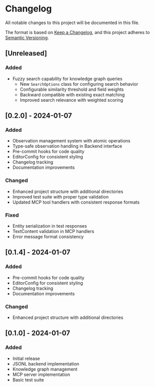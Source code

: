 # Changelog

All notable changes to this project will be documented in this file.

The format is based on [Keep a Changelog](https://keepachangelog.com/en/1.0.0/),
and this project adheres to [Semantic Versioning](https://semver.org/spec/v2.0.0.html).

## [Unreleased]

### Added
- Fuzzy search capability for knowledge graph queries
  - New `SearchOptions` class for configuring search behavior
  - Configurable similarity threshold and field weights
  - Backward compatible with existing exact matching
  - Improved search relevance with weighted scoring

## [0.2.0] - 2024-01-07

### Added
- Observation management system with atomic operations
- Type-safe observation handling in Backend interface
- Pre-commit hooks for code quality
- EditorConfig for consistent styling
- Changelog tracking
- Documentation improvements

### Changed
- Enhanced project structure with additional directories
- Improved test suite with proper type validation
- Updated MCP tool handlers with consistent response formats

### Fixed
- Entity serialization in test responses
- TextContent validation in MCP handlers
- Error message format consistency

## [0.1.4] - 2024-01-07

### Added
- Pre-commit hooks for code quality
- EditorConfig for consistent styling
- Changelog tracking
- Documentation improvements

### Changed
- Enhanced project structure with additional directories

## [0.1.0] - 2024-01-07

### Added
- Initial release
- JSONL backend implementation
- Knowledge graph management
- MCP server implementation
- Basic test suite
